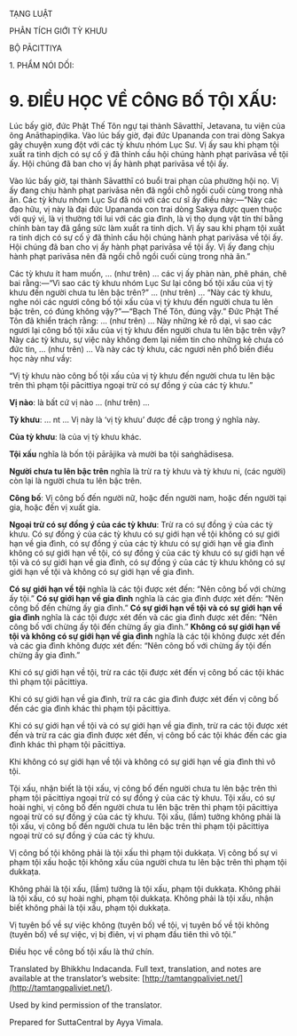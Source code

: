  

TẠNG LUẬT

PHÂN TÍCH GIỚI TỲ KHƯU

BỘ PĀCITTIYA

1\. PHẨM NÓI DỐI:

# 9\. ĐIỀU HỌC VỀ CÔNG BỐ TỘI XẤU:

Lúc bấy giờ, đức Phật Thế Tôn ngự tại thành Sāvatthī, Jetavana, tu viện của ông Anāthapiṇḍika. Vào lúc bấy giờ, đại đức Upananda con trai dòng Sakya gây chuyện xung đột với các tỳ khưu nhóm Lục Sư. Vị ấy sau khi phạm tội xuất ra tinh dịch có sự cố ý đã thỉnh cầu hội chúng hành phạt parivāsa về tội ấy. Hội chúng đã ban cho vị ấy hành phạt parivāsa về tội ấy.

Vào lúc bấy giờ, tại thành Sāvatthī có buổi trai phạn của phường hội nọ. Vị ấy đang chịu hành phạt parivāsa nên đã ngồi chỗ ngồi cuối cùng trong nhà ăn. Các tỳ khưu nhóm Lục Sư đã nói với các cư sĩ ấy điều này:—“Này các đạo hữu, vị này là đại đức Upananda con trai dòng Sakya được quen thuộc với quý vị, là vị thường tới lui với các gia đình, là vị thọ dụng vật tín thí bằng chính bàn tay đã gắng sức làm xuất ra tinh dịch. Vị ấy sau khi phạm tội xuất ra tinh dịch có sự cố ý đã thỉnh cầu hội chúng hành phạt parivāsa về tội ấy. Hội chúng đã ban cho vị ấy hành phạt parivāsa về tội ấy. Vị ấy đang chịu hành phạt parivāsa nên đã ngồi chỗ ngồi cuối cùng trong nhà ăn.”

Các tỳ khưu ít ham muốn, … (như trên) … các vị ấy phàn nàn, phê phán, chê bai rằng:—“Vì sao các tỳ khưu nhóm Lục Sư lại công bố tội xấu của vị tỳ khưu đến người chưa tu lên bậc trên?” … (như trên) … “Này các tỳ khưu, nghe nói các ngươi công bố tội xấu của vị tỳ khưu đến người chưa tu lên bậc trên, có đúng không vậy?”—“Bạch Thế Tôn, đúng vậy.” Đức Phật Thế Tôn đã khiển trách rằng: … (như trên) … Này những kẻ rồ dại, vì sao các ngươi lại công bố tội xấu của vị tỳ khưu đến người chưa tu lên bậc trên vậy? Này các tỳ khưu, sự việc này không đem lại niềm tin cho những kẻ chưa có đức tin, … (như trên) … Và này các tỳ khưu, các ngươi nên phổ biến điều học này như vầy:

“Vị tỳ khưu nào công bố tội xấu của vị tỳ khưu đến người chưa tu lên bậc trên thì phạm tội pācittiya ngoại trừ có sự đồng ý của các tỳ khưu.”

**Vị nào**: là bất cứ vị nào … (như trên) …

**Tỳ khưu**: … nt … Vị này là ‘vị tỳ khưu’ được đề cập trong ý nghĩa này.

**Của tỳ khưu**: là của vị tỳ khưu khác.

**Tội xấu** nghĩa là bốn tội pārājika và mười ba tội saṅghādisesa.

**Người chưa tu lên bậc trên** nghĩa là trừ ra tỳ khưu và tỳ khưu ni, (các người) còn lại là người chưa tu lên bậc trên.

**Công bố**: Vị công bố đến người nữ, hoặc đến người nam, hoặc đến người tại gia, hoặc đến vị xuất gia.

**Ngoại trừ có sự đồng ý của các tỳ khưu**: Trừ ra có sự đồng ý của các tỳ khưu. Có sự đồng ý của các tỳ khưu có sự giới hạn về tội không có sự giới hạn về gia đình, có sự đồng ý của các tỳ khưu có sự giới hạn về gia đình không có sự giới hạn về tội, có sự đồng ý của các tỳ khưu có sự giới hạn về tội và có sự giới hạn về gia đình, có sự đồng ý của các tỳ khưu không có sự giới hạn về tội và không có sự giới hạn về gia đình.

**Có sự giới hạn về tội** nghĩa là các tội được xét đến: “Nên công bố với chừng ấy tội.” **Có sự giới hạn về gia đình** nghĩa là các gia đình được xét đến: “Nên công bố đến chừng ấy gia đình.” **Có sự giới hạn về tội và có sự giới hạn về gia đình** nghĩa là các tội được xét đến và các gia đình được xét đến: “Nên công bố với chừng ấy tội đến chừng ấy gia đình.” **Không có sự giới hạn về tội và không có sự giới hạn về gia đình** nghĩa là các tội không được xét đến và các gia đình không được xét đến: “Nên công bố với chừng ấy tội đến chừng ấy gia đình.”

Khi có sự giới hạn về tội, trừ ra các tội được xét đến vị công bố các tội khác thì phạm tội pācittiya.

Khi có sự giới hạn về gia đình, trừ ra các gia đình được xét đến vị công bố đến các gia đình khác thì phạm tội pācittiya.

Khi có sự giới hạn về tội và có sự giới hạn về gia đình, trừ ra các tội được xét đến và trừ ra các gia đình được xét đến, vị công bố các tội khác đến các gia đình khác thì phạm tội pācittiya.

Khi không có sự giới hạn về tội và không có sự giới hạn về gia đình thì vô tội.

Tội xấu, nhận biết là tội xấu, vị công bố đến người chưa tu lên bậc trên thì phạm tội pācittiya ngoại trừ có sự đồng ý của các tỳ khưu. Tội xấu, có sự hoài nghi, vị công bố đến người chưa tu lên bậc trên thì phạm tội pācittiya ngoại trừ có sự đồng ý của các tỳ khưu. Tội xấu, (lầm) tưởng không phải là tội xấu, vị công bố đến người chưa tu lên bậc trên thì phạm tội pācittiya ngoại trừ có sự đồng ý của các tỳ khưu.

Vị công bố tội không phải là tội xấu thì phạm tội dukkaṭa. Vị công bố sự vi phạm tội xấu hoặc tội không xấu của người chưa tu lên bậc trên thì phạm tội dukkaṭa.

Không phải là tội xấu, (lầm) tưởng là tội xấu, phạm tội dukkaṭa. Không phải là tội xấu, có sự hoài nghi, phạm tội dukkaṭa. Không phải là tội xấu, nhận biết không phải là tội xấu, phạm tội dukkaṭa.

Vị tuyên bố về sự việc không (tuyên bố) về tội, vị tuyên bố về tội không (tuyên bố) về sự việc, vị bị điên, vị vi phạm đầu tiên thì vô tội.”

Điều học về công bố tội xấu là thứ chín.

Translated by Bhikkhu Indacanda. Full text, translation, and notes are available at the translator’s website: [http://tamtangpaliviet.net/](http://tamtangpaliviet.net/).

Used by kind permission of the translator.

Prepared for SuttaCentral by Ayya Vimala.
